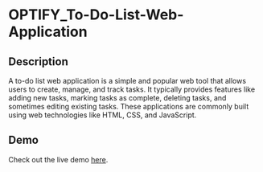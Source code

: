 # OPTIFY_To-Do-List-Web-Application
## Description
A to-do list web application is a simple and popular web tool that allows users to create, manage, and track tasks. It typically provides features like adding new tasks, marking tasks as complete, deleting tasks, and sometimes editing existing tasks. These applications are commonly built using web technologies like HTML, CSS, and JavaScript. 

## Demo

Check out the live demo [here](http://192.168.191.110:5500/index.html).
